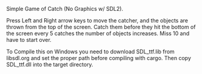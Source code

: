 Simple Game of Catch (No Graphics w/ SDL2).

Press Left and Right arrow keys to move the catcher, and the objects
are thrown from the top of the screen. Catch them before they hit the bottom of the screen
every 5 catches the number of objects increases. Miss 10 and have to start over.

To Compile this on Windows you need to download SDL_ttf.lib from libsdl.org
and set the proper path before compiling with cargo. Then copy SDL_ttf.dll into the target directory.

